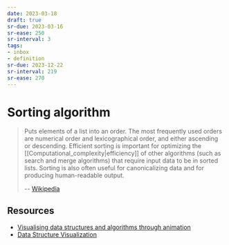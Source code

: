 ```yaml
---
date: 2023-03-18
draft: true
sr-due: 2023-03-16
sr-ease: 250
sr-interval: 3
tags:
- inbox
- definition
sr-due: 2023-12-22
sr-interval: 219
sr-ease: 270
---
```


# Sorting algorithm

> Puts elements of a list into an order. The most frequently used orders are
> numerical order and lexicographical order, and either ascending or descending.
> Efficient sorting is important for optimizing the
> [[Computational_complexity|efficiency]] of other algorithms (such as search
> and merge algorithms) that require input data to be in sorted lists. Sorting
> is also often useful for canonicalizing data and for producing human-readable
> output.
>
> -- [Wikipedia](https://en.wikipedia.org/wiki/Sorting_algorithm)

## Resources

- [Visualising data structures and algorithms through animation](https://visualgo.net/en/sorting)
- [Data Structure Visualization](https://www.cs.usfca.edu/~galles/visualization/Algorithms.html)
